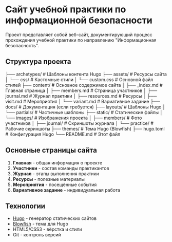 # Сайт учебной практики по информационной безопасности

Проект представляет собой веб-сайт, документирующий процесс прохождения учебной практики по направлению "Информационная безопасность".

## Структура проекта
├── archetypes/ # Шаблоны контента Hugo
├── assets/ # Ресурсы сайта
│ └── css/ # Кастомные стили
│ └── custom.css # Основной файл стилей
├── content/ # Основное содержимое сайта
│ ├── _index.md # Главная страница
│ ├── members.md # Страница участников
│ ├── journal.md # Журнал практики
│ ├── resources.md # Ресурсы
│ ├── visit.md # Мероприятия
│ └── variant.md # Вариативное задание
├── docs/ # Документация (если требуется)
├── layouts/ # Шаблоны Hugo
│ └── partials/ # Частичные шаблоны
├── static/ # Статические файлы
│ └── images/ # Изображения проекта
│ ├── members/ # Фото участников
│ ├── journal/ # Скриншоты журнала
│ └── practice/ # Рабочие скриншоты
├── themes/ # Тема Hugo (Blowfish)
├── hugo.toml # Конфигурация Hugo
└── README.md # Этот файл

## Основные страницы сайта

1. **Главная** - общая информация о проекте
2. **Участники** - состав команды практикантов
3. **Журнал** - этапы выполнения практики
4. **Ресурсы** - полезные материалы
5. **Мероприятия** - посещённые события
6. **Вариативное задание** - индивидуальная работа

## Технологии

- [Hugo](https://gohugo.io/) - генератор статических сайтов
- [Blowfish](https://blowfish.page/) - тема для Hugo
- HTML5/CSS3 - вёрстка и стили
- Git - контроль версий
